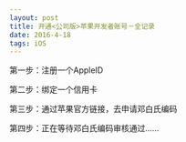 ```yaml
---
layout: post
title: 开通<公司版>苹果开发者账号－全记录
date: 2016-4-18
tags: iOS
---
```


第一步：注册一个AppleID

第二步：绑定一个信用卡

第三步：通过苹果官方链接，去申请邓白氏编码

第四步：正在等待邓白氏编码审核通过......


